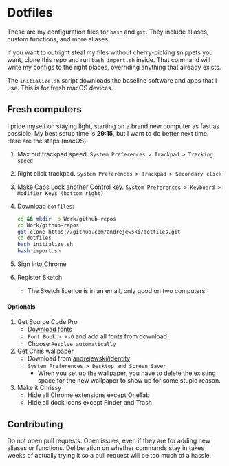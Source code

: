 # Dotfiles

These are my configuration files for `bash` and `git`.
They include aliases, custom functions, and more aliases.

If you want to outright steal my files without cherry-picking snippets you want,
clone this repo and run `bash import.sh` inside. That command will write my
configs to the right places, overriding anything that already exists.

The `initialize.sh` script downloads the baseline software and apps
that I use. This is for fresh macOS devices.

## Fresh computers

I pride myself on staying light, starting on a brand new computer as
fast as possible. My best setup time is **29:15**, but I want to do better next
time. Here are the steps (macOS):

1. Max out trackpad speed. `System Preferences > Trackpad > Tracking speed`
1. Right click trackpad. `System Preferences > Trackpad > Secondary click`
1. Make Caps Lock another Control key. `System Preferences > Keyboard > Modifier Keys (bottom right)`
1. Download `dotfiles`:

    ```sh
    cd && mkdir -p Work/github-repos
    cd Work/github-repos
    git clone https://github.com/andrejewski/dotfiles.git
    cd dotfiles
    bash initialize.sh
    bash import.sh
    ```

1. Sign into Chrome
1. Register Sketch
    - The Sketch licence is in an email, only good on two computers.

#### Optionals

1. Get Source Code Pro
    - [Download fonts](https://github.com/adobe-fonts/source-code-pro/releases/latest)
    - `Font Book > ⌘-O` and add all fonts from download.
    - Choose `Resolve automatically`
1. Get Chris wallpaper
    - Download from [andrejewski/identity](https://github.com/andrejewski/identity)
    - `System Preferences > Desktop and Screen Saver`
        - When you set up the wallpaper, you have to delete the existing space
          for the new wallpaper to show up for some stupid reason.
1. Make it Chrissy
    - Hide all Chrome extensions except OneTab
    - Hide all dock icons except Finder and Trash

## Contributing

Do not open pull requests. Open issues, even if they are for adding new aliases
or functions. Deliberation on whether commands stay in takes weeks of actually
trying it so a pull request will be too much of a hassle.

